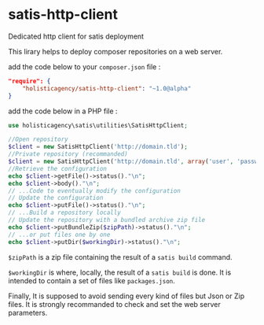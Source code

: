 # satis-http-client
Dedicated http client for satis deployment

This lirary helps to deploy composer repositories on a web server.

add the code below to your `composer.json` file :
```json
"require": {
    "holisticagency/satis-http-client": "~1.0@alpha"
}
`````

add the code below in a PHP file :
```php
use holisticagency\satis\utilities\SatisHttpClient;

//Open repository
$client = new SatisHttpClient('http://domain.tld');
//Private repository (recommanded)
$client = new SatisHttpClient('http://domain.tld', array('user', 'password'));
//Retrieve the configuration
echo $client->getFile()->status()."\n";
echo $client->body()."\n";
// ...Code to eventually modify the configuration
// Update the configuration
echo $client->putFile()->status()."\n";
// ...Build a repository locally
// Update the repository with a bundled archive zip file
echo $client->putBundleZip($zipPath)->status()."\n";
// ...or put files one by one
echo $client->putDir($workingDir)->status()."\n";
```

`$zipPath` is a zip file containing the result of a `satis build` command.

`$workingDir` is where, locally, the result of a `satis build` is done. It is intended to contain a set of files like `packages.json`.

Finally, It is supposed to avoid sending every kind of files but Json or Zip files. It is strongly recommanded to check and set the web server parameters.
